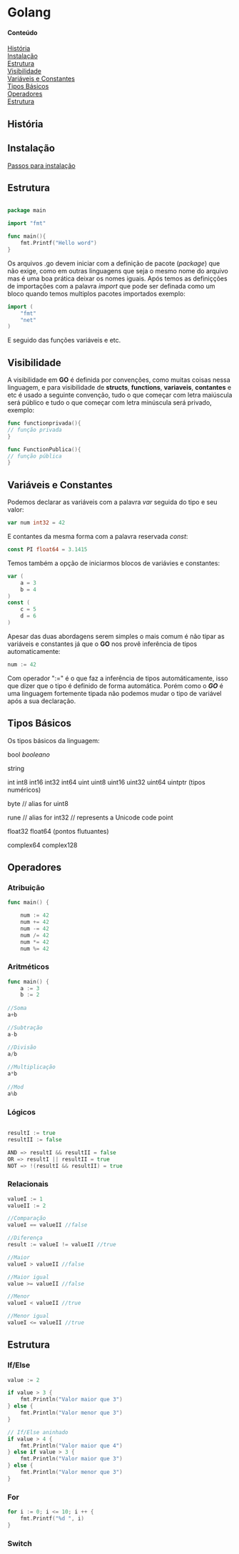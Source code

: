 
# Golang


#### Conteúdo
[História](#hist)   
[Instalação](#inst)     
[Estrutura](#estrutura)     
[Visibilidade](#visibilidade)   
[Variáveis e Constantes](#varConst)     
[Tipos Básicos](#dataTypes)     
[Operadores](#operadores)       
[Estrutura](#estrutura)       

<a name="hist"/>

## História

<a name="inst"/>

## Instalação

[Passos para instalação](https://golang.org/doc/install)

<a name="estrutura"/>

## Estrutura

```go

package main

import "fmt"

func main(){
    fmt.Printf("Hello word")
}
```

Os arquivos .go devem iniciar com a definição de pacote (_package_) que não exige, como em outras linguagens que seja o mesmo nome do arquivo mas é uma boa prática deixar os nomes iguais.
Após temos as definiçções de importações com a palavra _import_ que pode ser definada como um bloco quando temos multiplos pacotes importados exemplo:

```go
import (
    "fmt"
    "net"
)
```

E seguido das funções variáveis e etc.

<a name="visibilidade"/>

## Visibilidade

A visibilidade em **GO** é definida por convenções, como muitas coisas nessa linguagem, e para visibilidade de **structs**, **functions**, **variaveis**, **contantes** e etc é usado a seguinte convenção, tudo o que começar com letra maiúscula será público e tudo o que começar com letra minúscula será privado, exemplo:

```go
func functionprivada(){
// função privada
}

func FunctionPublica(){
// função pública
}
```

<a name="varConst"/>

## Variáveis e Constantes

Podemos declarar as variáveis com a palavra _var_ seguida do tipo e seu valor:
```go
var num int32 = 42
```
E contantes da mesma forma com a palavra reservada _const_:
```go
const PI float64 = 3.1415
```
Temos também a opção de iniciarmos blocos de variávies e constantes:
```go
var (
    a = 3
    b = 4
)
const (
    c = 5
    d = 6
)
```
Apesar das duas abordagens serem simples o mais comum é não tipar as variáveis e constantes já que o **GO** nos provê inferência de tipos automaticamente:
```go
num := 42
```
Com operador ":=" é o que faz a inferência de tipos automáticamente, isso que dizer que o tipo é definido de forma automática. Porém como o **_GO_** é uma linguagem fortemente tipada não podemos mudar o tipo de variável após a sua declaração.

<a name="dataTypes"/>

## Tipos Básicos
Os tipos básicos da linguagem:

bool _booleano_

string 

int  int8  int16  int32  int64
uint uint8 uint16 uint32 uint64 uintptr (tipos numéricos)

byte // alias for uint8

rune // alias for int32
     // represents a Unicode code point

float32 float64 (pontos flutuantes)

complex64 complex128

<a name="operadores"/>

## Operadores

### Atribuição
```go
func main() {

    num := 42
    num += 42
    num -= 42
    num /= 42
    num *= 42
    num %= 42

```

### Aritméticos
```go
func main() {   
    a := 3   
    b := 2   
    
//Soma 
a+b

//Subtração 
a-b

//Divisão 
a/b
    
//Multiplicação
a*b   
    
//Mod
a%b
```

### Lógicos
```go

resultI := true
resultII := false

AND => resultI && resultII = false
OR => resultI || resultII = true
NOT => !(resultI && resultII) = true
```

### Relacionais
```go
valueI := 1
valueII := 2

//Comparação
valueI == valueII //false

//Diferença
result := valueI != valueII //true

//Maior
valueI > valueII //false

//Maior igual
value >= valueII //false

//Menor
valueI < valueII //true

//Menor igual
valueI <= valueII //true
```

<a name="estrutura"/>

## Estrutura

### If/Else
```go
value := 2

if value > 3 {
    fmt.Println("Valor maior que 3")
} else {
    fmt.Println("Valor menor que 3")
}

// If/Else aninhado
if value > 4 {
    fmt.Println("Valor maior que 4")
} else if value > 3 {
    fmt.Println("Valor maior que 3")
} else {
    fmt.Println("Valor menor que 3")
}
```

### For
```go
for i := 0; i <= 10; i ++ {
    fmt.Printf("%d ", i)
}
```

### Switch
```go
```